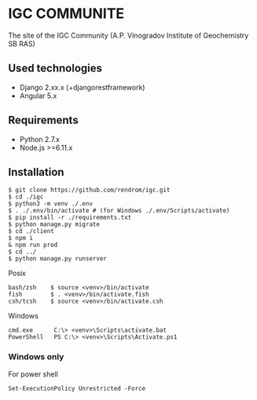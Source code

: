 # IGC COMMUNITE

The site of the IGC Community (A.P. Vinogradov Institute of Geochemistry SB RAS)

## Used technologies

* Django 2.xx.x (+djangorestframework)
* Angular 5.x

## Requirements

* Python 2.7.x
* Node.js >=6.11.x

## Installation

    $ git clone https://github.com/rendrom/igc.git
    $ cd ./igc
    $ python3 -m venv ./.env
    $ . ./.env/bin/activate # (for Windows ./.env/Scripts/activate)
    $ pip install -r ./requirements.txt
    $ python manage.py migrate
    $ cd ./client
    $ npm i
    & npm run prod
    $ cd ../
    $ python manage.py runserver

Posix

    bash/zsh    $ source <venv>/bin/activate
    fish        $ . <venv>/bin/activate.fish
    csh/tcsh    $ source <venv>/bin/activate.csh

Windows

    cmd.exe      C:\> <venv>\Scripts\activate.bat
    PowerShell   PS C:\> <venv>\Scripts\Activate.ps1

### Windows only

For power shell

    Set-ExecutionPolicy Unrestricted -Force
